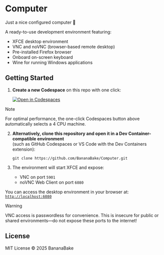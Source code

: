 # Computer

Just a nice configured computer 🖤

A ready-to-use development environment featuring:

- XFCE desktop environment
- VNC and noVNC (browser-based remote desktop)
- Pre-installed Firefox browser
- Onboard on-screen keyboard
- Wine for running Windows applications

## Getting Started

1. **Create a new Codespace** on this repo with one click:

   [![Open in Codespaces](https://github.com/codespaces/badge.svg)](https://github.com/codespaces/new?repo=999234424&machine=standardLinux32gb&ref=main)
   
> [!NOTE]
> For optimal performance, the one-click Codespaces button above automatically selects a 4 CPU machine.

2. **Alternatively, clone this repository and open it in a Dev Container-compatible environment**  
   (such as GitHub Codespaces or VS Code with the Dev Containers extension):

    ```
    git clone https://github.com/BananaBake/Computer.git
    ```

3. The environment will start XFCE and expose:
   - VNC on port `5901`
   - noVNC Web Client on port `6080`

You can access the desktop environment in your browser at:  
[`http://localhost:6080`](http://localhost:6080)

> [!WARNING]
> VNC access is passwordless for convenience. This is insecure for public or shared environments—do not expose these ports to the internet!

## License

MIT License © 2025 BananaBake
